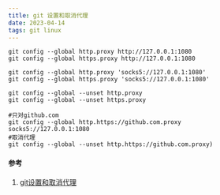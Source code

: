 ```yaml
---
title: git 设置和取消代理
date: 2023-04-14  
tags: git linux
---
```


```Shell
git config --global http.proxy http://127.0.0.1:1080
git config --global https.proxy http://127.0.0.1:1080

git config --global http.proxy 'socks5://127.0.0.1:1080'
git config --global https.proxy 'socks5://127.0.0.1:1080'

git config --global --unset http.proxy
git config --global --unset https.proxy

#只对github.com
git config --global http.https://github.com.proxy socks5://127.0.0.1:1080
#取消代理
git config --global --unset http.https://github.com.proxy)
```


#### 参考

1. [git设置和取消代理](https://gist.github.com/laispace/666dd7b27e9116faece6)